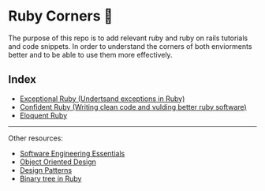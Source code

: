 # Ruby Corners 💯

The purpose of this repo is to add relevant ruby and ruby on rails tutorials and code snippets.
In order to understand the corners of both enviorments better and to be able to use them more effectively.

## Index

- [Exceptional Ruby (Undertsand exceptions in Ruby)](https://github.com/daniel-enqz/exceptional-ruby/tree/master/exeptional_ruby)
- [Confident Ruby (Writing clean code and vulding better ruby software)](https://github.com/daniel-enqz/ruby-corners-100/tree/master/confident_ruby)
- [Eloquent Ruby](https://github.com/daniel-enqz/ruby-corners-100/tree/master/confident_ruby)

---

Other resources: 
- [Software Engineering Essentials](https://github.com/daniel-enqz/daniel-enqz/tree/main/PROGRAMMING_COURSE💙)
- [Object Oriented Design](https://github.com/daniel-enqz/daniel-enqz/tree/main/PROGRAMMING_COURSE💙/🎉%20OBJECT%20ORIENTED%20DESIGN)
- [Design Patterns](https://github.com/daniel-enqz/daniel-enqz/tree/main/PROGRAMMING_COURSE💙/🎉%20OBJECT%20ORIENTED%20DESIGN/🍀%20DESIGN_PATTERNS)
- [Binary tree in Ruby](https://github.com/daniel-enqz/daniel-enqz/tree/main/PROGRAMMING_COURSE💙/🐬DATA_STRUCTURES/TREES)
